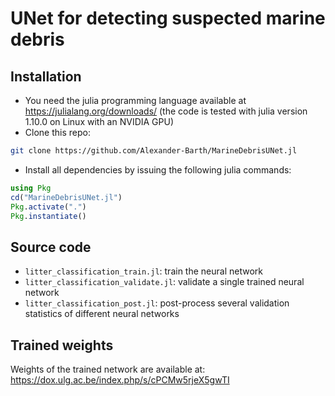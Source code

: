 # UNet for detecting suspected marine debris


## Installation

* You need the julia programming language available at https://julialang.org/downloads/ (the code is tested with julia version 1.10.0 on Linux with an NVIDIA GPU)
* Clone this repo:

```bash
git clone https://github.com/Alexander-Barth/MarineDebrisUNet.jl
```

* Install all dependencies by issuing the following julia commands:

```julia
using Pkg
cd("MarineDebrisUNet.jl")
Pkg.activate(".")
Pkg.instantiate()
```

## Source code


* `litter_classification_train.jl`: train the neural network
* `litter_classification_validate.jl`: validate a single trained neural network
* `litter_classification_post.jl`: post-process several validation statistics of different neural networks

## Trained weights

Weights of the trained network are available at:  https://dox.ulg.ac.be/index.php/s/cPCMw5rjeX5gwTI
